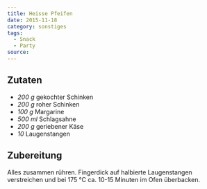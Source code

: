 ```yaml
---
title: Heisse Pfeifen
date: 2015-11-18
category: sonstiges
tags: 
  - Snack
  - Party
source: 
---
```

## Zutaten
- *200 g*  gekochter Schinken
- *200 g*  roher Schinken
- *100 g*  Margarine
- *500 ml*  Schlagsahne
- *200 g*  geriebener Käse
- *10*  Laugenstangen

## Zubereitung
Alles zusammen rühren. Fingerdick auf halbierte Laugenstangen verstreichen und bei 175 °C ca. 10-15 Minuten im Ofen überbacken.